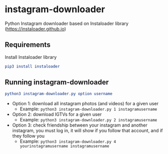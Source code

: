# instagram-downloader
Python Instagram downloader based on Instaloader library (https://instaloader.github.io)

## Requirements
Install Instaloader library
```elm
pip3 install instaloader
```

## Running instagram-downloader
```elm
python3 instagram-downloader.py option username
```
* Option 1: download all instagram photos (and videos) for a given user
    * Example: ```python3 instagram-downloader.py 1 instagramusername```
* Option 2: download IGTVs for a given user
    * Example: ```python3 instagram-downloader.py 2 instagramusername```
* Option 3: check friendship between your instagram and another instagram, you must log in, it will show if you follow that account, and if they follow you 
    * Example: ```python3 instagram-downloader.py 4 yourinstagramusername instagramusername```